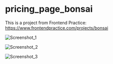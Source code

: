 # pricing_page_bonsai
This is a project from Frontend Practice: https://www.frontendpractice.com/projects/bonsai

![Screenshot_1](https://github.com/zipage/pricing_page_bonsai/assets/59000769/dfdfa61c-33e0-4bf7-a9a3-1f42d91922da)


![Screenshot_2](https://github.com/zipage/pricing_page_bonsai/assets/59000769/1d80586b-22de-4f20-979c-516df04d5713)


![Screenshot_3](https://github.com/zipage/pricing_page_bonsai/assets/59000769/ca471c80-8ef3-4ff7-b371-a239313062b5)
